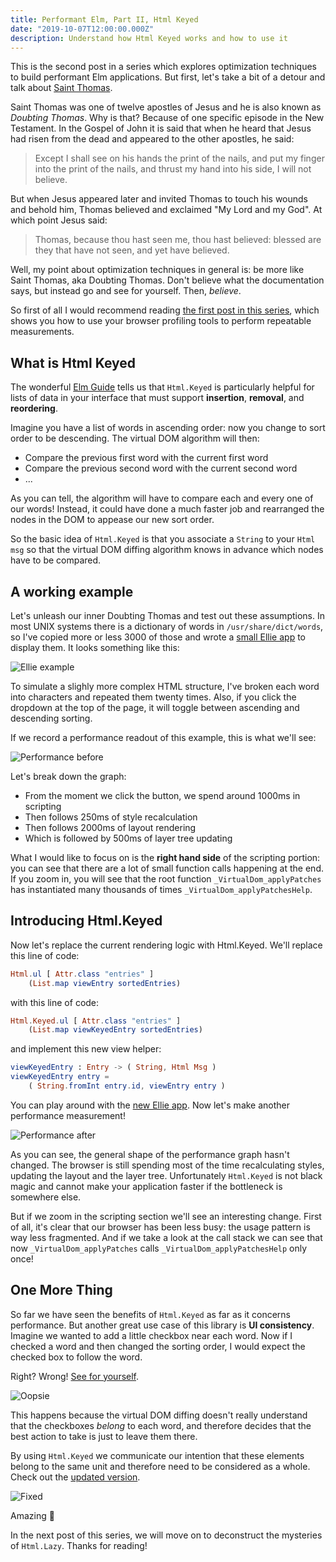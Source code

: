```yaml
---
title: Performant Elm, Part II, Html Keyed
date: "2019-10-07T12:00:00.000Z"
description: Understand how Html Keyed works and how to use it
---
```


This is the second post in a series which explores optimization techniques
to build performant Elm applications. But first, let's take a bit of a
detour and talk about [Saint Thomas](https://en.wikipedia.org/wiki/Thomas_the_Apostle).

Saint Thomas was one of twelve apostles of Jesus and he is also known as
_Doubting Thomas_. Why is that? Because of one specific episode in the New
Testament. In the Gospel of John it is said that when he heard that Jesus
had risen from the dead and appeared to the other apostles, he said:

> Except I shall see on his hands the print of the nails, and put my finger
> into the print of the nails, and thrust my hand into his side, I will not
> believe.

But when Jesus appeared later and invited Thomas to touch his wounds and
behold him, Thomas believed and exclaimed "My Lord and my God". At which point Jesus said:

> Thomas, because thou hast seen me, thou hast believed: blessed are
> they that have not seen, and yet have believed.

Well, my point about optimization techniques in general is: be more like
Saint Thomas, aka Doubting Thomas. Don't believe what the documentation
says, but instead go and see for yourself. Then, _believe_.

So first of all I would recommend reading [the first post in this
series](../performant-elm), which shows you how to use your browser
profiling tools to perform repeatable measurements.

## What is Html Keyed

The wonderful [Elm
Guide](https://guide.elm-lang.org/optimization/keyed.html) tells us that
`Html.Keyed` is particularly helpful for lists of data in your interface
that must support **insertion**, **removal**, and **reordering**.

Imagine you have a list of words in ascending order: now you change to sort
order to be descending. The virtual DOM algorithm will then:

- Compare the previous first word with the current first word
- Compare the previous second word with the current second word
- ...

As you can tell, the algorithm will have to compare each and every one of
our words! Instead, it could have done a much faster job and rearranged the
nodes in the DOM to appease our new sort order.

So the basic idea of `Html.Keyed` is that you associate a `String` to your
`Html msg` so that the virtual DOM diffing algorithm knows in advance which
nodes have to be compared.

## A working example

Let's unleash our inner Doubting Thomas and test out these assumptions. In
most UNIX systems there is a dictionary of words in
`/usr/share/dict/words`, so I've copied more or less 3000 of those and
wrote a <a href="https://ellie-app.com/6RtqCZC7Bzva1" target="_blank">small
Ellie app</a> to display them. It looks something like this:

![Ellie example](./ellie-example.png)

To simulate a slighly more complex HTML structure, I've broken each word
into characters and repeated them twenty times. Also, if you click the
dropdown at the top of the page, it will toggle between ascending and
descending sorting.

If we record a performance readout of this example, this is what we'll see:

![Performance before](./before.png)

Let's break down the graph:

- From the moment we click the button, we spend around 1000ms in scripting
- Then follows 250ms of style recalculation
- Then follows 2000ms of layout rendering
- Which is followed by 500ms of layer tree updating

What I would like to focus on is the **right hand side** of the scripting
portion: you can see that there are a lot of small function calls happening
at the end. If you zoom in, you will see that the root function
`_VirtualDom_applyPatches` has instantiated many thousands of times
`_VirtualDom_applyPatchesHelp`.

## Introducing Html.Keyed

Now let's replace the current rendering logic with Html.Keyed. We'll
replace this line of code:

```elm
Html.ul [ Attr.class "entries" ]
    (List.map viewEntry sortedEntries)
```

with this line of code:

```elm
Html.Keyed.ul [ Attr.class "entries" ]
    (List.map viewKeyedEntry sortedEntries)
```

and implement this new view helper:

```elm
viewKeyedEntry : Entry -> ( String, Html Msg )
viewKeyedEntry entry =
    ( String.fromInt entry.id, viewEntry entry )
```

You can play around with the <a href="https://ellie-app.com/6RtDQcTkV6ba1" target="_blank">new Ellie app</a>. Now let's make another performance measurement!

![Performance after](./after.png)

As you can see, the general shape of the performance graph hasn't changed.
The browser is still spending most of the time recalculating styles,
updating the layout and the layer tree. Unfortunately `Html.Keyed` is not
black magic and cannot make your application faster if the bottleneck is
somewhere else.

But if we zoom in the scripting section we'll see an interesting change.
First of all, it's clear that our browser has been less busy: the usage
pattern is way less fragmented. And if we take a look at the call stack we
can see that now `_VirtualDom_applyPatches` calls
`_VirtualDom_applyPatchesHelp` only once!

## One More Thing

So far we have seen the benefits of `Html.Keyed` as far as it concerns
performance. But another great use case of this library is **UI consistency**.
Imagine we wanted to add a little checkbox near each word. Now if I checked
a word and then changed the sorting order, I would expect the checked box
to follow the word.

Right? Wrong! <a href="https://ellie-app.com/6RvJ6VRyFRsa1" target="_blank">See for yourself</a>.

![Oopsie](./oopsie.gif)

This happens because the virtual DOM diffing doesn't really understand that
the checkboxes _belong_ to each word, and therefore decides that the best
action to take is just to leave them there.

By using `Html.Keyed` we communicate our intention that these elements
belong to the same unit and therefore need to be considered as a whole.
Check out the <a href="https://ellie-app.com/6RvNwJfQdMna1"
target="_blank">updated version</a>.

![Fixed](./fixed.gif)

Amazing 🎉

In the next post of this series, we will move on to deconstruct the
mysteries of `Html.Lazy`. Thanks for reading!
